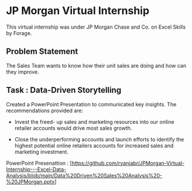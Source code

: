 # JP Morgan Virtual Internship

This virtual internship was under JP Morgan Chase and Co. on Excel Skills by Forage.

## Problem Statement

The Sales Team wants to know how their unit sales are doing and how can they improve.

## Task : Data-Driven Storytelling

Created a PowerPoint Presentation to communicated key insights. The recommendations provided are:

- Invest the freed- up sales and marketing resources into our online retailer accounts would drive most sales growth.
  
- Close the underperforming accounts and launch efforts to identify the highest potential online retailers accounts for increased sales and marketing investment.

 PowerPoint Presenattion : [https://github.com/ryanjabr/JPMorgan-Virtual-Internship---Excel-Data-Analysis/blob/main/Data%20Driven%20Sales%20Analysis%20-%20JPMorgan.pptx]
